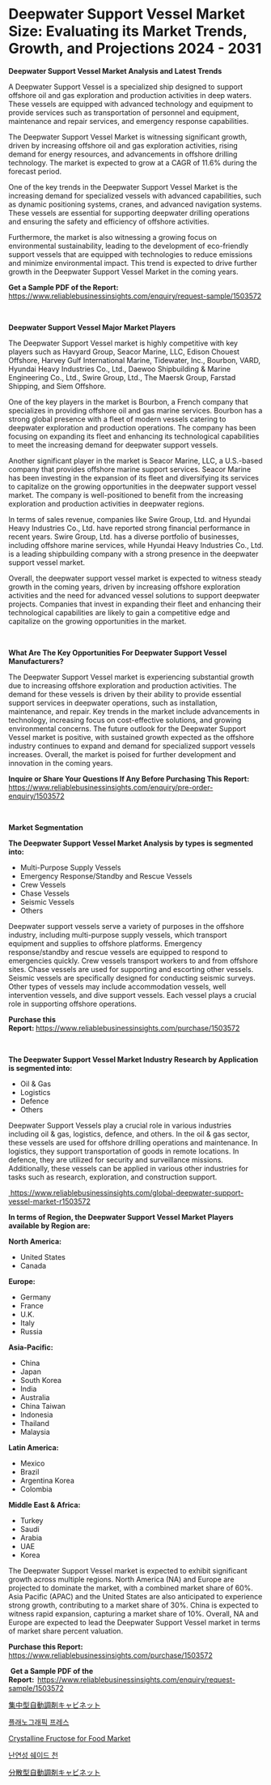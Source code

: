 <p><h1>Deepwater Support Vessel Market Size: Evaluating its Market Trends, Growth, and Projections 2024 - 2031</h1></p><p><strong>Deepwater Support Vessel Market Analysis and Latest Trends</strong></p>
<p><p>A Deepwater Support Vessel is a specialized ship designed to support offshore oil and gas exploration and production activities in deep waters. These vessels are equipped with advanced technology and equipment to provide services such as transportation of personnel and equipment, maintenance and repair services, and emergency response capabilities.</p><p>The Deepwater Support Vessel Market is witnessing significant growth, driven by increasing offshore oil and gas exploration activities, rising demand for energy resources, and advancements in offshore drilling technology. The market is expected to grow at a CAGR of 11.6% during the forecast period.</p><p>One of the key trends in the Deepwater Support Vessel Market is the increasing demand for specialized vessels with advanced capabilities, such as dynamic positioning systems, cranes, and advanced navigation systems. These vessels are essential for supporting deepwater drilling operations and ensuring the safety and efficiency of offshore activities.</p><p>Furthermore, the market is also witnessing a growing focus on environmental sustainability, leading to the development of eco-friendly support vessels that are equipped with technologies to reduce emissions and minimize environmental impact. This trend is expected to drive further growth in the Deepwater Support Vessel Market in the coming years.</p></p>
<p><strong>Get a Sample PDF of the Report:&nbsp;</strong> <a href="https://www.reliablebusinessinsights.com/enquiry/request-sample/1503572">https://www.reliablebusinessinsights.com/enquiry/request-sample/1503572</a></p>
<p>&nbsp;</p>
<p><strong>Deepwater Support Vessel Major Market Players</strong></p>
<p><p>The Deepwater Support Vessel market is highly competitive with key players such as Havyard Group, Seacor Marine, LLC, Edison Chouest Offshore, Harvey Gulf International Marine, Tidewater, Inc., Bourbon, VARD, Hyundai Heavy Industries Co., Ltd., Daewoo Shipbuilding & Marine Engineering Co., Ltd., Swire Group, Ltd., The Maersk Group, Farstad Shipping, and Siem Offshore.</p><p>One of the key players in the market is Bourbon, a French company that specializes in providing offshore oil and gas marine services. Bourbon has a strong global presence with a fleet of modern vessels catering to deepwater exploration and production operations. The company has been focusing on expanding its fleet and enhancing its technological capabilities to meet the increasing demand for deepwater support vessels.</p><p>Another significant player in the market is Seacor Marine, LLC, a U.S.-based company that provides offshore marine support services. Seacor Marine has been investing in the expansion of its fleet and diversifying its services to capitalize on the growing opportunities in the deepwater support vessel market. The company is well-positioned to benefit from the increasing exploration and production activities in deepwater regions.</p><p>In terms of sales revenue, companies like Swire Group, Ltd. and Hyundai Heavy Industries Co., Ltd. have reported strong financial performance in recent years. Swire Group, Ltd. has a diverse portfolio of businesses, including offshore marine services, while Hyundai Heavy Industries Co., Ltd. is a leading shipbuilding company with a strong presence in the deepwater support vessel market.</p><p>Overall, the deepwater support vessel market is expected to witness steady growth in the coming years, driven by increasing offshore exploration activities and the need for advanced vessel solutions to support deepwater projects. Companies that invest in expanding their fleet and enhancing their technological capabilities are likely to gain a competitive edge and capitalize on the growing opportunities in the market.</p></p>
<p>&nbsp;</p>
<p><strong>What Are The Key Opportunities For Deepwater Support Vessel Manufacturers?</strong></p>
<p><p>The Deepwater Support Vessel market is experiencing substantial growth due to increasing offshore exploration and production activities. The demand for these vessels is driven by their ability to provide essential support services in deepwater operations, such as installation, maintenance, and repair. Key trends in the market include advancements in technology, increasing focus on cost-effective solutions, and growing environmental concerns. The future outlook for the Deepwater Support Vessel market is positive, with sustained growth expected as the offshore industry continues to expand and demand for specialized support vessels increases. Overall, the market is poised for further development and innovation in the coming years.</p></p>
<p><strong>Inquire or Share Your Questions If Any Before Purchasing This Report:</strong> <a href="https://www.reliablebusinessinsights.com/enquiry/pre-order-enquiry/1503572">https://www.reliablebusinessinsights.com/enquiry/pre-order-enquiry/1503572</a></p>
<p>&nbsp;</p>
<p><strong>Market Segmentation</strong></p>
<p><strong>The Deepwater Support Vessel Market Analysis by types is segmented into:</strong></p>
<p><ul><li>Multi-Purpose Supply Vessels</li><li>Emergency Response/Standby and Rescue Vessels</li><li>Crew Vessels</li><li>Chase Vessels</li><li>Seismic Vessels</li><li>Others</li></ul></p>
<p><p>Deepwater support vessels serve a variety of purposes in the offshore industry, including multi-purpose supply vessels, which transport equipment and supplies to offshore platforms. Emergency response/standby and rescue vessels are equipped to respond to emergencies quickly. Crew vessels transport workers to and from offshore sites. Chase vessels are used for supporting and escorting other vessels. Seismic vessels are specifically designed for conducting seismic surveys. Other types of vessels may include accommodation vessels, well intervention vessels, and dive support vessels. Each vessel plays a crucial role in supporting offshore operations.</p></p>
<p><strong>Purchase this Report:&nbsp;</strong><a href="https://www.reliablebusinessinsights.com/purchase/1503572">https://www.reliablebusinessinsights.com/purchase/1503572</a></p>
<p>&nbsp;</p>
<p><strong>The Deepwater Support Vessel Market Industry Research by Application is segmented into:</strong></p>
<p><ul><li>Oil & Gas</li><li>Logistics</li><li>Defence</li><li>Others</li></ul></p>
<p><p>Deepwater Support Vessels play a crucial role in various industries including oil & gas, logistics, defence, and others. In the oil & gas sector, these vessels are used for offshore drilling operations and maintenance. In logistics, they support transportation of goods in remote locations. In defence, they are utilized for security and surveillance missions. Additionally, these vessels can be applied in various other industries for tasks such as research, exploration, and construction support.</p></p>
<p><a href="https://www.reliablebusinessinsights.com/global-deepwater-support-vessel-market-r1503572">&nbsp;https://www.reliablebusinessinsights.com/global-deepwater-support-vessel-market-r1503572</a></p>
<p><strong>In terms of Region, the Deepwater Support Vessel Market Players available by Region are:</strong></p>
<p>
    <p> <strong> North America: </strong>
        <ul>
            <li>United States</li>
            <li>Canada</li>
        </ul>
        </p> 
    <p> <strong> Europe: </strong>
        <ul>
            <li>Germany</li>
            <li>France</li>
            <li>U.K.</li>
            <li>Italy</li>
            <li>Russia</li>
        </ul>
        </p> 
    <p> <strong> Asia-Pacific: </strong>
        <ul>
            <li>China</li>
            <li>Japan</li>
            <li>South Korea</li>
            <li>India</li>
            <li>Australia</li>
            <li>China Taiwan</li>
            <li>Indonesia</li>
            <li>Thailand</li>
            <li>Malaysia</li>
        </ul>
        </p> 
    <p> <strong> Latin America: </strong>
        <ul>
            <li>Mexico</li>
            <li>Brazil</li>
            <li>Argentina Korea</li>
            <li>Colombia</li>
        </ul>
        </p> 
    <p> <strong> Middle East & Africa: </strong>
        <ul>
            <li>Turkey</li>
            <li>Saudi</li>
            <li>Arabia</li>
            <li>UAE</li>
            <li>Korea</li>
        </ul>
    </p>
    </p>
<p><p>The Deepwater Support Vessel market is expected to exhibit significant growth across multiple regions. North America (NA) and Europe are projected to dominate the market, with a combined market share of 60%. Asia Pacific (APAC) and the United States are also anticipated to experience strong growth, contributing to a market share of 30%. China is expected to witness rapid expansion, capturing a market share of 10%. Overall, NA and Europe are expected to lead the Deepwater Support Vessel market in terms of market share percent valuation.</p></p>
<p><strong>Purchase this Report: </strong><a href="https://www.reliablebusinessinsights.com/purchase/1503572">https://www.reliablebusinessinsights.com/purchase/1503572</a></p>
<p>&nbsp;<strong>Get a Sample PDF of the Report:&nbsp;&nbsp;</strong><a href="https://www.reliablebusinessinsights.com/enquiry/request-sample/1503572">https://www.reliablebusinessinsights.com/enquiry/request-sample/1503572</a></p>
<p><strong></strong></p>
<p><p><a href="https://github.com/marbadji/Market-Research-Report-List-1/blob/main/786831794938.md">集中型自動調剤キャビネット</a></p><p><a href="https://github.com/RickyMetzDVM/Market-Research-Report-List-1/blob/main/410931786577.md">플래노그래픽 프레스</a></p><p><a href="https://github.com/sofayahoo2023/Market-Research-Report-List-4/blob/main/crystalline-fructose-for-food-market.md">Crystalline Fructose for Food Market</a></p><p><a href="https://github.com/naiemislamrayan2/Market-Research-Report-List-1/blob/main/110358686578.md">난연성 쉐이드 천</a></p><p><a href="https://github.com/KaydenJohns1964/Market-Research-Report-List-1/blob/main/215520194939.md">分散型自動調剤キャビネット</a></p></p>